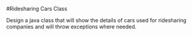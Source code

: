 #Ridesharing Cars Class 

Design a java class that will show the details of cars used for ridesharing companies and will throw
exceptions where needed. 
